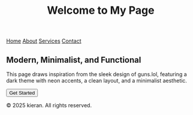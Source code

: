 <html lang="en">
<head>
  <meta charset="UTF-8">
  <meta name="viewport" content="width=device-width, initial-scale=1.0">
  <title>My Page</title>
  <style>
    /* Global Styles /
    body {
      font-family: 'Arial', sans-serif;
      margin: 0;
      padding: 0;
      background-color: #121212;
      color: #fff;
      overflow-x: hidden;
    }
    a {
      color: #8e44ad;
      text-decoration: none;
    }
    h1, h2 {
      color: #8e44ad;
    }

    / Header /
    header {
      background: #1c1c1c;
      padding: 20px;
      text-align: center;
      box-shadow: 0 4px 6px rgba(0, 0, 0, 0.1);
    }
    header h1 {
      margin: 0;
      font-size: 2.5rem;
    }

    / Navigation /
    nav {
      background: #333;
      padding: 10px;
      text-align: center;
    }
    nav a {
      margin: 0 15px;
      font-size: 1.2rem;
    }

    / Main Content /
    main {
      padding: 40px;
      text-align: center;
    }
    main h2 {
      font-size: 2rem;
      margin-bottom: 20px;
    }
    main p {
      font-size: 1.1rem;
      line-height: 1.6;
    }

    / Footer /
    footer {
      background: #1c1c1c;
      padding: 20px;
      text-align: center;
      position: fixed;
      width: 100%;
      bottom: 0;
      box-shadow: 0 -4px 6px rgba(0, 0, 0, 0.1);
    }

    / Buttons /
    .btn {
      background: #8e44ad;
      color: #fff;
      padding: 10px 20px;
      border-radius: 5px;
      font-size: 1.1rem;
      cursor: pointer;
      transition: background 0.3s;
    }
    .btn:hover {
      background: #9b59b6;
    }

    / Responsive Design */
    @media (max-width: 768px) {
      header h1 {
        font-size: 2rem;
      }
      nav a {
        font-size: 1rem;
      }
      main h2 {
        font-size: 1.5rem;
      }
    }
  </style>
</head>
<body>

  <header>
    <h1>Welcome to My Page</h1> 
  </header>

  <nav>
    <a href="#">Home</a>
    <a href="#">About</a>
    <a href="#">Services</a>
    <a href="#">Contact</a>
  </nav>

  <main>
    <h2>Modern, Minimalist, and Functional</h2>
    <p>This page draws inspiration from the sleek design of guns.lol, featuring a dark theme with neon accents, a clean layout, and a minimalist aesthetic.</p>
    <button class="btn">Get Started</button>
  </main>

  <footer>
    <p>&copy; 2025 kieran. All rights reserved.</p> 
  </footer>

</body>
</html>
